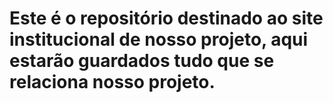 # Este é o repositório destinado ao site institucional de nosso projeto, aqui estarão guardados tudo que se relaciona nosso projeto.
